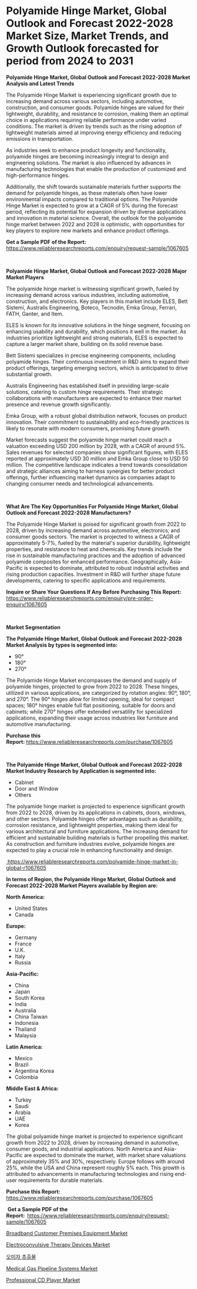 <p><h1>Polyamide Hinge Market, Global Outlook and Forecast 2022-2028 Market Size, Market Trends, and Growth Outlook forecasted for period from 2024 to 2031</h1></p><p><strong>Polyamide Hinge Market, Global Outlook and Forecast 2022-2028 Market Analysis and Latest Trends</strong></p>
<p><p>The Polyamide Hinge Market is experiencing significant growth due to increasing demand across various sectors, including automotive, construction, and consumer goods. Polyamide hinges are valued for their lightweight, durability, and resistance to corrosion, making them an optimal choice in applications requiring reliable performance under varied conditions. The market is driven by trends such as the rising adoption of lightweight materials aimed at improving energy efficiency and reducing emissions in transportation.</p><p>As industries seek to enhance product longevity and functionality, polyamide hinges are becoming increasingly integral to design and engineering solutions. The market is also influenced by advances in manufacturing technologies that enable the production of customized and high-performance hinges.</p><p>Additionally, the shift towards sustainable materials further supports the demand for polyamide hinges, as these materials often have lower environmental impacts compared to traditional options. The Polyamide Hinge Market is expected to grow at a CAGR of 5% during the forecast period, reflecting its potential for expansion driven by diverse applications and innovation in material science. Overall, the outlook for the polyamide hinge market between 2022 and 2028 is optimistic, with opportunities for key players to explore new markets and enhance product offerings.</p></p>
<p><strong>Get a Sample PDF of the Report:&nbsp;</strong> <a href="https://www.reliableresearchreports.com/enquiry/request-sample/1067605">https://www.reliableresearchreports.com/enquiry/request-sample/1067605</a></p>
<p>&nbsp;</p>
<p><strong>Polyamide Hinge Market, Global Outlook and Forecast 2022-2028 Major Market Players</strong></p>
<p><p>The polyamide hinge market is witnessing significant growth, fueled by increasing demand across various industries, including automotive, construction, and electronics. Key players in this market include ELES, Bett Sistemi, Australis Engineering, Boteco, Tecnodin, Emka Group, Ferrari, FATH, Ganter, and Item. </p><p>ELES is known for its innovative solutions in the hinge segment, focusing on enhancing usability and durability, which positions it well in the market. As industries prioritize lightweight and strong materials, ELES is expected to capture a larger market share, building on its solid revenue base.</p><p>Bett Sistemi specializes in precise engineering components, including polyamide hinges. Their continuous investment in R&D aims to expand their product offerings, targeting emerging sectors, which is anticipated to drive substantial growth.</p><p>Australis Engineering has established itself in providing large-scale solutions, catering to custom hinge requirements. Their strategic collaborations with manufacturers are expected to enhance their market presence and revenue growth significantly.</p><p>Emka Group, with a robust global distribution network, focuses on product innovation. Their commitment to sustainability and eco-friendly practices is likely to resonate with modern consumers, promising future growth.</p><p>Market forecasts suggest the polyamide hinge market could reach a valuation exceeding USD 200 million by 2028, with a CAGR of around 5%. Sales revenues for selected companies show significant figures, with ELES reported at approximately USD 30 million and Emka Group close to USD 50 million. The competitive landscape indicates a trend towards consolidation and strategic alliances aiming to harness synergies for better product offerings, further influencing market dynamics as companies adapt to changing consumer needs and technological advancements.</p></p>
<p>&nbsp;</p>
<p><strong>What Are The Key Opportunities For Polyamide Hinge Market, Global Outlook and Forecast 2022-2028 Manufacturers?</strong></p>
<p><p>The Polyamide Hinge Market is poised for significant growth from 2022 to 2028, driven by increasing demand across automotive, electronics, and consumer goods sectors. The market is projected to witness a CAGR of approximately 5-7%, fueled by the material's superior durability, lightweight properties, and resistance to heat and chemicals. Key trends include the rise in sustainable manufacturing practices and the adoption of advanced polyamide composites for enhanced performance. Geographically, Asia-Pacific is expected to dominate, attributed to robust industrial activities and rising production capacities. Investment in R&D will further shape future developments, catering to specific applications and requirements.</p></p>
<p><strong>Inquire or Share Your Questions If Any Before Purchasing This Report:</strong> <a href="https://www.reliableresearchreports.com/enquiry/pre-order-enquiry/1067605">https://www.reliableresearchreports.com/enquiry/pre-order-enquiry/1067605</a></p>
<p>&nbsp;</p>
<p><strong>Market Segmentation</strong></p>
<p><strong>The Polyamide Hinge Market, Global Outlook and Forecast 2022-2028 Market Analysis by types is segmented into:</strong></p>
<p><ul><li>90°</li><li>180°</li><li>270°</li></ul></p>
<p><p>The Polyamide Hinge Market encompasses the demand and supply of polyamide hinges, projected to grow from 2022 to 2028. These hinges, utilized in various applications, are categorized by rotation angles: 90°, 180°, and 270°. The 90° hinges allow for limited opening, ideal for compact spaces; 180° hinges enable full flat positioning, suitable for doors and cabinets; while 270° hinges offer extended versatility for specialized applications, expanding their usage across industries like furniture and automotive manufacturing.</p></p>
<p><strong>Purchase this Report:&nbsp;</strong><a href="https://www.reliableresearchreports.com/purchase/1067605">https://www.reliableresearchreports.com/purchase/1067605</a></p>
<p>&nbsp;</p>
<p><strong>The Polyamide Hinge Market, Global Outlook and Forecast 2022-2028 Market Industry Research by Application is segmented into:</strong></p>
<p><ul><li>Cabinet</li><li>Door and Window</li><li>Others</li></ul></p>
<p><p>The polyamide hinge market is projected to experience significant growth from 2022 to 2028, driven by its applications in cabinets, doors, windows, and other sectors. Polyamide hinges offer advantages such as durability, corrosion resistance, and lightweight properties, making them ideal for various architectural and furniture applications. The increasing demand for efficient and sustainable building materials is further propelling this market. As construction and furniture industries evolve, polyamide hinges are expected to play a crucial role in enhancing functionality and design.</p></p>
<p><a href="https://www.reliableresearchreports.com/polyamide-hinge-market-in-global-r1067605">&nbsp;https://www.reliableresearchreports.com/polyamide-hinge-market-in-global-r1067605</a></p>
<p><strong>In terms of Region, the Polyamide Hinge Market, Global Outlook and Forecast 2022-2028 Market Players available by Region are:</strong></p>
<p>
    <p> <strong> North America: </strong>
        <ul>
            <li>United States</li>
            <li>Canada</li>
        </ul>
        </p> 
    <p> <strong> Europe: </strong>
        <ul>
            <li>Germany</li>
            <li>France</li>
            <li>U.K.</li>
            <li>Italy</li>
            <li>Russia</li>
        </ul>
        </p> 
    <p> <strong> Asia-Pacific: </strong>
        <ul>
            <li>China</li>
            <li>Japan</li>
            <li>South Korea</li>
            <li>India</li>
            <li>Australia</li>
            <li>China Taiwan</li>
            <li>Indonesia</li>
            <li>Thailand</li>
            <li>Malaysia</li>
        </ul>
        </p> 
    <p> <strong> Latin America: </strong>
        <ul>
            <li>Mexico</li>
            <li>Brazil</li>
            <li>Argentina Korea</li>
            <li>Colombia</li>
        </ul>
        </p> 
    <p> <strong> Middle East & Africa: </strong>
        <ul>
            <li>Turkey</li>
            <li>Saudi</li>
            <li>Arabia</li>
            <li>UAE</li>
            <li>Korea</li>
        </ul>
    </p>
    </p>
<p><p>The global polyamide hinge market is projected to experience significant growth from 2022 to 2028, driven by increasing demand in automotive, consumer goods, and industrial applications. North America and Asia-Pacific are expected to dominate the market, with market share valuations of approximately 35% and 30%, respectively. Europe follows with around 25%, while the USA and China represent roughly 5% each. This growth is attributed to advancements in manufacturing technologies and rising end-user requirements for durable materials.</p></p>
<p><strong>Purchase this Report: </strong><a href="https://www.reliableresearchreports.com/purchase/1067605">https://www.reliableresearchreports.com/purchase/1067605</a></p>
<p>&nbsp;<strong>Get a Sample PDF of the Report:&nbsp;&nbsp;</strong><a href="https://www.reliableresearchreports.com/enquiry/request-sample/1067605">https://www.reliableresearchreports.com/enquiry/request-sample/1067605</a></p>
<p><strong></strong></p>
<p><p><a href="https://issuu.com/reportprime-2/docs/broadband-customer-premises-equipme_da866639750d8e">Broadband Customer Premises Equipment Market</a></p><p><a href="https://www.linkedin.com/pulse/market-trends-global-electroconvulsive-therapy-devices-forecast-7xoqc?trackingId=UYWoMOLKTPSg2ACLA0FrZQ%3D%3D">Electroconvulsive Therapy Devices Market</a></p><p><a href="https://medium.com/@melodyfunk1988/schisandra-%EC%B6%94%EC%B6%9C%EB%AC%BC-%EC%8B%9C%EC%9E%A5-%EC%A3%BC%EC%9A%94-%EC%82%AC%ED%95%AD-%EC%A3%BC%EC%9A%94-%EC%8B%9C%EC%9E%A5-%EC%B0%B8%EC%97%AC%EC%9E%90-%EC%88%98%EC%9A%94-%EC%9A%94%EC%9D%B8-%EB%B0%8F-2024%EB%85%84%EB%B6%80%ED%84%B0-2031%EB%85%84%EA%B9%8C%EC%A7%80-%EC%98%88%EC%83%81%EB%90%98%EB%8A%94-roi-%EC%9E%A0%EC%9E%AC%EB%A0%A5-9254a6029a11">오미자 추출물</a></p><p><a href="https://www.linkedin.com/pulse/global-perspectives-medical-gas-pipeline-systems-market-trends-desje?trackingId=I1chdfjkSwa6zAOrgvsvDA%3D%3D">Medical Gas Pipeline Systems Market</a></p><p><a href="https://medium.com/@fernritchie2023/professional-cd-player-market-growth-outlook-from-2024-to-2031-and-it-is-projecting-at-5-3-a6f5184ef412">Professional CD Player Market</a></p></p>